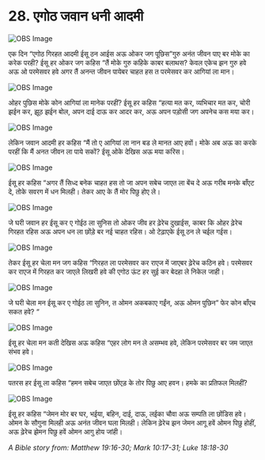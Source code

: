 # 28. एगोठ जवान धनी आदमी

![OBS Image](https://cdn.door43.org/obs/jpg/360px/obs-en-28-01.jpg)

एक दिन “एगोठ गिरहत आदमी ईसू ठन आईस अऊ ओकर जग पूछिस”गुरु अनंत जीवन पाए बर मोके का करेक परही? ईसू हर ओकर जग कहिस “तैं मोके गुरु कहिके काबर बलाथस? केवल एकेच झन गुरु हवे अऊ ओ परमेसवर हवे अगर तैं अनन्त जीवन पायेबर चाहत हस त परमेसवर कर आगियां ला मान।

![OBS Image](https://cdn.door43.org/obs/jpg/360px/obs-en-28-02.jpg)

ओहर पुछिस मोके कोन आगियां ला मानेक परहीं? ईसू हर कहिस “हत्या मत कर, व्यभिचार मत कर, चोरी झईन कर, झूठ झईन बोल, अपन दाई दाऊ कर आदर कर, अऊ अपन पड़ोसी जग अपनेच कस मया कर।

![OBS Image](https://cdn.door43.org/obs/jpg/360px/obs-en-28-03.jpg)

लेकिन जवान आदमी हर कहिस “मैं तो ए आगियां ला नान बड ले मानत आए हवों। मोके अब अऊ का करके परहीं कि मैं अनत जीवन ला पाये सकों? ईसू ओके देखिस अऊ मया करिस।

![OBS Image](https://cdn.door43.org/obs/jpg/360px/obs-en-28-04.jpg)

ईसू हर कहिस “अगर तैं सिध्द बनेक चाहत हस तो जा अपन सबेच जाएत ला बेंच दे अऊ गरीब मनके बाँएट दे, तोके सवरग में धन मिलही। तेकर आए के तैं मोर पिछु होए ले।

![OBS Image](https://cdn.door43.org/obs/jpg/360px/obs-en-28-05.jpg)

जे घरी जवान हर ईसू कर ए गोईठ ला सुनिस तो ओकर जीव हर ढ़ेरेच दुखाईस, काबर कि ओहर ढ़ेरेच गिरहत रहिस अऊ अपन धन ला छोंड़े बर नई चाहत रहिस। ओ टेढ़ाएके ईसू ठन ले चईल गईस।

![OBS Image](https://cdn.door43.org/obs/jpg/360px/obs-en-28-06.jpg)

तेकर ईसू हर चेला मन जग कहिस “गिरहत ला परमेसवर कर राएज में जाएबर ढ़ेरेच कठिन हवे। परमेसवर कर राएज में गिरहत कर जाएले लिखरी हवे की एगोठ ऊंट हर सुई कर बेदहा ले निकेल जाही।

![OBS Image](https://cdn.door43.org/obs/jpg/360px/obs-en-28-07.jpg)

जे घरी चेला मन ईसू कर ए गोईठ ला सुनिन, त ओमन अकबकाए गईंन, अऊ ओमन पुछिन” फेर कोन बाँएच सकत हवे? “

![OBS Image](https://cdn.door43.org/obs/jpg/360px/obs-en-28-08.jpg)

ईसू हर चेला मन कती देखिस अऊ कहिस “एहर लोग मन ले असम्भव हवे, लेकिन परमेसवर बर जम जाएत संभव हवे।

![OBS Image](https://cdn.door43.org/obs/jpg/360px/obs-en-28-09.jpg)

पतरस हर ईसू ला कहिस “हमन सबेच जाएत छोंएड़ के तोर पिछु आए हवन। हमके का प्रतिफल मिलहीं?

![OBS Image](https://cdn.door43.org/obs/jpg/360px/obs-en-28-10.jpg)

ईसू हर कहिस “जेमन मोर बर घर, भईया, बहिन, दाई, दाऊ, लईका चौवा अऊ सम्पति ला छोंडिस हवे। ओमन के सौगुना मिलही अऊ अनंत जीवन घला मिलही। लेकिन ढ़ेरेच झन जेमन आगू हवें ओमन पिछु होहीं, अऊ ढ़ेरेच झेमन पिछु हवें ओमन आगु होय जांही।

_A Bible story from: Matthew 19:16-30; Mark 10:17-31; Luke 18:18-30_